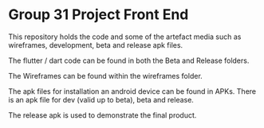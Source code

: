 # Group 31 Project Front End
This repository holds the code and some of the artefact media such as wireframes, development, beta and release apk files.

The flutter / dart code can be found in both the Beta and Release folders.

The Wireframes can be found within the wireframes folder.

The apk files for installation an android device can be found in APKs. There is an apk file for dev (valid up to beta), beta and release.

The release apk is used to demonstrate the final product.
